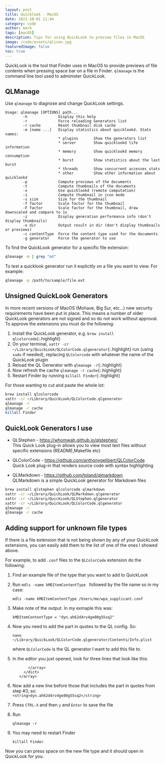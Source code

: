 ```yaml
---
layout: post
title: Quicklook - MacOS
date: 2021-10-01 11:44
category: code
author: mark
tags: [macOS]
description: Tips for using QuickLook to preview files in MacOS
image: /code/assets/qlicon.jpg
featuredImage: false
toc: true
---
```


QuickLook is the tool that Finder uses in MacOS to provide previews of file contents when pressing space bar on a file in Finder. `qlmanage` is the command line tool used to administer QuickLook.

## QLManage

Use `qlmanage` to diagnose and change QuickLook settings.

```text
Usage: qlmanage [OPTIONS] path...
        -h              Display this help
        -r              Force reloading Generators list
        -r cache        Reset thumbnail disk cache
        -m [name ...]   Display statistics about quicklookd. Stats names:
                        * plugins       Show the generators list
                        * server        Show quicklookd life information
                        * memory        Show quicklookd memory consumption
                        * burst         Show statistics about the last burst
                        * threads       Show concurrent accesses stats
                        * other         Show other information about quicklookd
        -p              Compute previews of the documents
        -t              Compute thumbnails of the documents
        -x              Use quicklookd (remote computation)
        -i              Compute thumbnail in icon mode
        -s size         Size for the thumbnail
        -f factor       Scale factor for the thumbnail
        -F factor       Scale factor for the thumbnail, draw downscaled and compare to 1x
        -z              Display generation performance info (don't display thumbnails)
        -o dir          Output result in dir (don't display thumbnails or previews)
        -c contentType  Force the content type used for the documents
        -g generator    Force the generator to use
```

To find the QuickLook generator for a specific file extension:

```sh
qlmanage -m | grep "md"
```

To test a quicklook generator run it explicitly on a file you want to view. For example:

```sh
qlmanage -p /path/to/sample/file.ext
```

## Unsigned QuickLook Generators

In more recent versions of MacOS (Mohave, Big Sur, etc...) new security requirements have been put in place. This means a number of older QuickLook generators are not signed and so do not work without approval. To approve the extensions you must do the following:

1. Install the QuickLook generator, e.g. `brew install qlcolorcode`{:.highlight}
2. On your terminal, `xattr -cr ~/Library/QuickLook/QLColorCode.qlgenerator`{:.highlight} run (using `sudo` if needed), replacing `QLColorcode` with whatever the name of the QuickLook plugin
3. Reload the QL Generator with `qlmanage -r`{:.highlight}
4. Now refresh the cache `qlmanage -r cache`{:.highlight}
5. Restart Finder by running `killall Finder`{:.highlight}

For those wanting to cut and paste the whole lot:

```sh
brew install qlcolorcode
xattr -cr ~/Library/QuickLook/QLColorCode.qlgenerator
qlmanage -r
qlmanage -r cache
killall Finder
```


## QuickLook Generators I use

- QLStephen - <https://whomwah.github.io/qlstephen/>  
  This Quick Look plug-in allows you to view most text files without specific extensions (README,Makefile etc)

- QLColorCode - <https://github.com/anthonygelibert/QLColorCode>  
  Quick Look plug-in that renders source code with syntax highlighting

- QLMarkdown - <https://github.com/toland/qlmarkdown>  
  QLMarkdown is a simple QuickLook generator for Markdown files

```sh
brew install qlstephen qlcolorcode qlmarkdown
xattr -cr ~/Library/QuickLook/QLMarkdown.qlgenerator 
xattr -cr ~/Library/QuickLook/QLStephen.qlgenerator 
xattr -cr ~/Library/QuickLook/QLColorCode.qlgenerator
qlmanage -r
qlmanage -r cache
```

## Adding support for unknown file types

If there is a file extension that is not being shown by any of your QuickLook extensions, you can easily add them to 
the list of one of the ones I showed above. 

For example, to add `.conf` files to the `QLColorCode` extension do the following:

1. Find an example file of the type that you want to add to QuickLook  
2. Run `mdls -name kMDItemContentType ` followed by the file name so in my case:  
   ```
   mdls -name kMDItemContentType /Users/me/wpa_supplicant.conf
   ```
3. Make note of the output.  In my exmaple this was:  
   ```
   kMDItemContentType = "dyn.ah62d4rv4ge80g55sq2"
   ```
4. Now you need to add the part in quotes to the QL config. So:  
   ```
   nano ~/Library/QuickLook/QLColorCode.qlgenerator/Contents/Info.plist
   ```
   where `QLColorCode` is the QL generator I want to add this file to.  

5. In the editor you just opened, look for three lines that look like this:  
   ```
          </array>
        </dict>
      </array>
   ```
6. Now add a new line before those that includes the part in quotes from step #3, so:  
   `<string>dyn.ah62d4rv4ge80g55sq2</string>`
7. Press `CTRL-X` and then `y` and `Enter` to save the file
8. Run 
   ```
   qlmanage -r
   ```
9.  You may need to restart Finder 
    ```
    killall Finder
    ```

Now you can press space on the new file type and it should open in QuickLook for you. 


